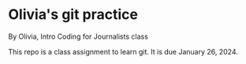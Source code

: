 # Olivia's git practice

By Olivia, Intro Coding for Journalists class

This repo is a class assignment to learn git. It is due January 26, 2024.
